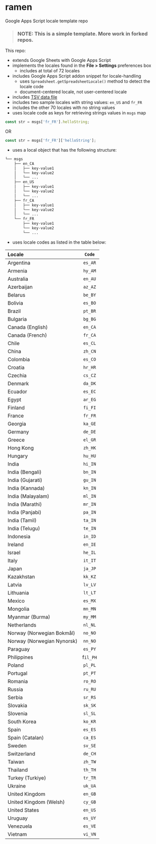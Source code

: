 # ramen
Google Apps Script locale template repo

> ### **NOTE:** This is a simple template. More work in forked repos.

This repo:

+ extends Google Sheets with Google Apps Script
+ implements the locales found in the **File > Settings** preferences box
  + includes at total of 72 locales 
+ includes Google Apps Script addon snippet for locale-handling
  + uses `Spreadsheet.getSpreadsheetLocale()` method to detect the locale code
  + document-centered locale, not user-centered locale
+ includes [TSV data file][tsv]
+ includes two sample locales with string values: `en_US` and `fr_FR`
+ includes the other 70 locales with no string values
+ uses locale code as keys for retrieving strings values in `msgs` map

```javascript
const str = msgs['fr_FR'].helloString;
```

OR

```javascript
const str = msgs['fr_FR']['helloString'];
```

+ uses a local object that has the following structure:

```bash
└── msgs
    ├── en_CA
    │   ├── key-value1
    │   └── key-value2
    │   └── ...
    ├── en_US
    │   ├── key-value1
    │   └── key-value2
    │   └── ...
    ├── fr_CA
    │   ├── key-value1
    │   └── key-value2
    │   └── ...
    └── fr_FR
        ├── key-value1
        └── key-value2
        └── ...
```

+ uses locale codes as listed in the table below:


Locale | `Code`
:--- | :---:
Argentina | `es_AR`
Armenia | `hy_AM`
Australia | `en_AU`
Azerbaijan | `az_AZ`
Belarus | `be_BY`
Bolivia | `es_BO`
Brazil | `pt_BR`
Bulgaria | `bg_BG`
Canada (English) | `en_CA`
Canada (French) | `fr_CA`
Chile | `es_CL`
China | `zh_CN`
Colombia | `es_CO`
Croatia | `hr_HR`
Czechia | `cs_CZ`
Denmark | `da_DK`
Ecuador | `es_EC`
Egypt | `ar_EG`
Finland | `fi_FI`
France | `fr_FR`
Georgia | `ka_GE`
Germany | `de_DE`
Greece | `el_GR`
Hong Kong | `zh_HK`
Hungary | `hu_HU`
India | `hi_IN`
India (Bengali) | `bn_IN`
India (Gujarati) | `gu_IN`
India (Kannada) | `kn_IN`
India (Malayalam) | `ml_IN`
India (Marathi) | `mr_IN`
India (Panjabi) | `pa_IN`
India (Tamil) | `ta_IN`
India (Telugu) | `te_IN`
Indonesia | `in_ID`
Ireland | `en_IE`
Israel | `he_IL`
Italy | `it_IT`
Japan | `ja_JP`
Kazakhstan | `kk_KZ`
Latvia | `lv_LV`
Lithuania | `lt_LT`
Mexico | `es_MX`
Mongolia | `mn_MN`
Myanmar (Burma) | `my_MM`
Netherlands | `nl_NL`
Norway (Norwegian Bokmål) | `no_NO`
Norway (Norwegian Nynorsk) | `nn_NO`
Paraguay | `es_PY`
Philippines | f`il_PH`
Poland | `pl_PL`
Portugal | `pt_PT`
Romania | `ro_RO`
Russia | `ru_RU`
Serbia | `sr_RS`
Slovakia | `sk_SK`
Slovenia | `sl_SL`
South Korea | `ko_KR`
Spain | `es_ES`
Spain (Catalan) | `ca_ES`
Sweden | `sv_SE`
Switzerland | `de_CH`
Taiwan | `zh_TW`
Thailand | `th_TH`
Turkey (Turkiye) | `tr_TR`
Ukraine | `uk_UA`
United Kingdom | `en_GB`
United Kingdom (Welsh) | `cy_GB`
United States | `en_US`
Uruguay | `es_UY`
Venezuela | `es_VE`
Vietnam | `vi_VN`


[tsv]: https://github.com/pffy/ramen/blob/main/data/google-sheets-locales-list.tsv
